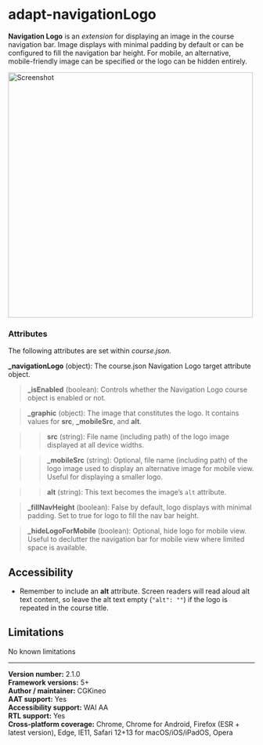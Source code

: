 # adapt-navigationLogo

**Navigation Logo** is an *extension* for displaying an image in the course navigation bar. Image displays with minimal padding by default or can be configured to fill the navigation bar height. For mobile, an alternative, mobile-friendly image can be specified or the logo can be hidden entirely.

<img src="https://user-images.githubusercontent.com/898168/210416404-8118fd76-83eb-48d1-8cf1-36c7724bb7dd.jpg" alt="Screenshot" width="500">

### Attributes

The following attributes are set within *course.json*.

**\_navigationLogo** (object): The course.json Navigation Logo target attribute object.

>**\_isEnabled** (boolean): Controls whether the Navigation Logo course object is enabled or not.

>**\_graphic** (object): The image that constitutes the logo. It contains values for **src**, **_mobileSrc**, and **alt**.

>>**src** (string): File name (including path) of the logo image displayed at all device widths.

>>**_mobileSrc** (string): Optional, file name (including path) of the logo image used to display an alternative image for mobile view. Useful for displaying a smaller logo.

>>**alt** (string): This text becomes the image’s `alt` attribute.

>**\_fillNavHeight** (boolean): False by default, logo displays with minimal padding. Set to true for logo to fill the nav bar height.

>**\_hideLogoForMobile** (boolean): Optional, hide logo for mobile view. Useful to declutter the navigation bar for mobile view where limited space is available.

## Accessibility
+ Remember to include an **alt** attribute. Screen readers will read aloud alt text content, so leave the alt text empty (`"alt": ""`) if the logo is repeated in the course title.

## Limitations

No known limitations

----------------------------
**Version number:**  2.1.0  
**Framework versions:**  5+  
**Author / maintainer:** CGKineo  
**AAT support:** Yes  
**Accessibility support:** WAI AA  
**RTL support:** Yes  
**Cross-platform coverage:** Chrome, Chrome for Android, Firefox (ESR + latest version), Edge, IE11, Safari 12+13 for macOS/iOS/iPadOS, Opera  
